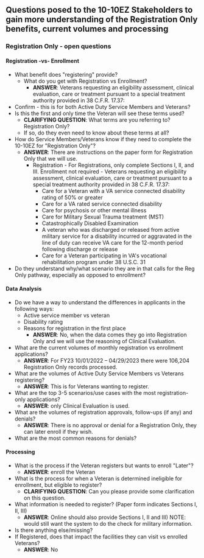 ## Questions posed to the 10-10EZ Stakeholders to gain more understanding of the Registration Only benefits, current volumes and processing

### Registration Only - open questions

 

#### Registration -vs- Enrollment
- What benefit does "registering" provide?                                                                                                
     - What do you get with Registration vs Enrollment? 
          - **ANSWER**: Veterans requesting an eligibility assessment, clinical evaluation, care or treatment pursuant to a special treatment authority provided in 38 C.F.R. 17.37:
- Confirm - this is for both Active Duty Service Members and Veterans?
- Is this the first and only time the Veteran will see these terms used?     
     - **CLARIFYING QUESTION**: What terms are you referring to? Registration Only?                                                                                          
     - If so, do they even need to know about these terms at all?
- How do Service Members/Veterans know if they need to complete the 10-10EZ for "Registration Only"?       
     - **ANSWER**: There are instructions on the paper form for Registration Only that we will use.       
          - Registration - For Registrations, only complete Sections I, II, and III. Enrollment not required - Veterans requesting an eligibility assessment, clinical evaluation, care or treatment pursuant to a special treatment authority provided in 38 C.F.R. 17.37:
               - Care for a Veteran with a VA service connected disability rating of 50% or greater
               - Care for a VA rated service connected disability
               - Care for psychosis or other mental illness
               - Care for Military Sexual Trauma treatment (MST)
               - Catastrophically Disabled Examination
               - A veteran who was discharged or released from active military service for a disability incurred or aggravated in the line of duty can receive VA care for the 12-month period following discharge or release
               - Care for a Veteran participating in VA's vocational rehabilitation program under 38 U.S.C. 31   
- Do they understand why/what scenario they are in that calls for the Reg Only pathway, especially as opposed to enrollment?
 

#### Data Analysis
- Do we have a way to understand the differences in applicants in the following ways: 
     - Active service member vs veteran
     - Disability rating
     - Reasons for registration in the first place
          - **ANSWER**: No, when the data comes they go into Registration Only and we will use the reasoning of Clinical Evaluation.
- What are the current volumes of monthly registration vs enrollment applications?      
     - **ANSWER**: For FY23 10/01/2022 – 04/29/2023 there were 106,204 Registration Only records processed.
- What are the volumes of Active Duty Service Members vs Veterans registering? 
     - **ANSWER**: This is for Veterans wanting to register.
- What are the top 3-5 scenarios/use cases with the most registration-only applications? 
     - **ANSWER**: only Clinical Evaluation is used.
- What are the volumes of registration approvals, follow-ups (if any) and denials? 
     - **ANSWER**: There is no approval or denial for a Registration Only, they can later enroll if they wish.
- What are the most common reasons for denials?
 

#### Processing
- What is the process if the Veteran registers but wants to enroll "Later"? 
     - **ANSWER**: enroll the Veteran
- What is the process for when a Veteran is determined ineligible for enrollment, but eligible to register? 
     - **CLARIFYING QUESTION**: Can you please provide some clarification on this question.
- What information is needed to register?  (Paper form indicates Sections I, II, III) 
     - **ANSWER**: Online should also provide Sections I, II and III) NOTE: would still want the system to do the check for military information.
- Is there anything else/missing?
- If Registered, does that impact the facilities they can visit vs enrolled Veterans? 
     - **ANSWER**: No



